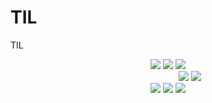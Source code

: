 # TIL
TIL
<div align = 'center'>
  <span>
  <img src="https://img.shields.io/badge/Javascript-F7DF1E?style=for-the-badge&logo=Javascript&logoColor=white">
  <img src="https://img.shields.io/badge/Typescript-3178C6?style=for-the-badge&logo=Typescript&logoColor=white">
  <img src="https://img.shields.io/badge/React-61DAFB?style=for-the-badge&logo=React&logoColor=white">
</span>
 <br/>
&nbsp; &nbsp; &nbsp; &nbsp; &nbsp; &nbsp; &nbsp; &nbsp; &nbsp;
 <span>
   <img src="https://img.shields.io/badge/Mobx-E34F26?style=for-the-badge&logo=Mobx&logoColor=white">
   <img src="https://img.shields.io/badge/Cypress-69D3A7?style=for-the-badge&logo=Cypress&logoColor=white">
 </span>
 <br/>
 <span>
  <img src="https://img.shields.io/badge/Html5-E34F26?style=for-the-badge&logo=Html5&logoColor=white"> 
  <img src="https://img.shields.io/badge/styledcomponents-DB7093?style=for-the-badge&logo=styledcomponents&logoColor=white">
  <img src="https://img.shields.io/badge/Sass-CC6699?style=for-the-badge&logo=Sass&logoColor=white">
 </span>
</div>



